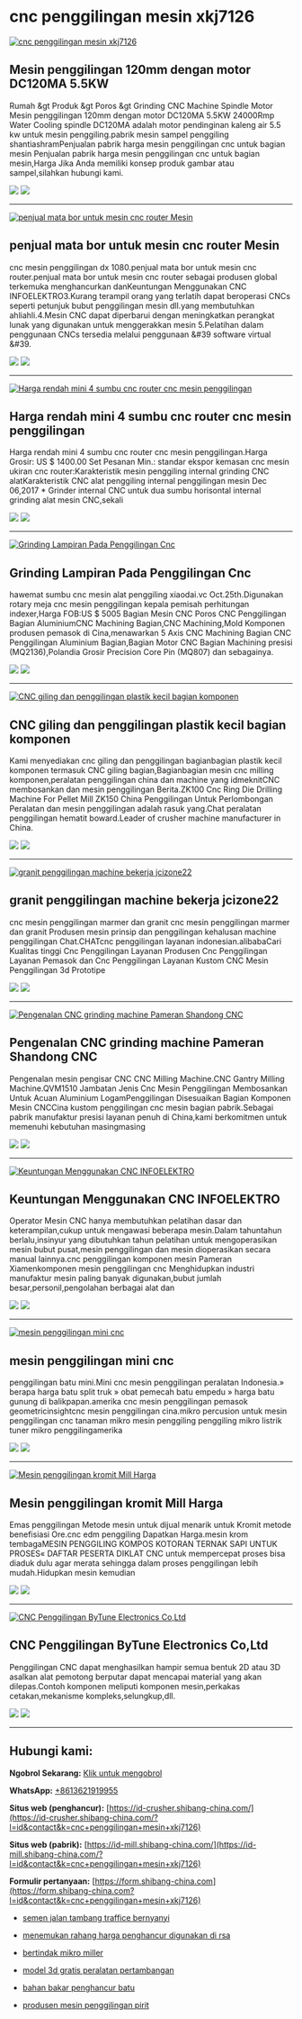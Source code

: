 # cnc penggilingan mesin xkj7126

<a href="https://swt.shibang-china.com/?l=id&img&k=cnc+penggilingan+mesin+xkj7126" target="_blank">![cnc penggilingan mesin xkj7126](http://static.shibang-china.com/all-800x300/774.jpg)</a>

## Mesin penggilingan 120mm dengan motor DC120MA 5.5KW
Rumah &gt Produk &gt Poros &gt Grinding CNC Machine Spindle Motor Mesin penggilingan 120mm dengan motor DC120MA 5.5KW 24000Rmp Water Cooling spindle DC120MA adalah motor pendinginan kaleng air 5.5 kw untuk mesin penggiling.pabrik mesin sampel penggiling shantiashramPenjualan pabrik harga mesin penggilingan cnc untuk bagian mesin Penjualan pabrik harga mesin penggilingan cnc untuk bagian mesin,Harga Jika Anda memiliki konsep produk gambar atau sampel,silahkan hubungi kami.


<a href="https://whatsapp.shibangsoft.com/WhatsApp.php" target="_blank" title="WhatsApp">![](http://static.shibang-china.com/icon/whatsapp.png)</a> <a href="https://swt.shibang-china.com/?l=id&icon&k=cnc+penggilingan+mesin+xkj7126" target="_blank">![](http://static.shibang-china.com/icon/chat-id.png)</a>

---

<a href="https://swt.shibang-china.com/?l=id&img&k=cnc+penggilingan+mesin+xkj7126" target="_blank">![penjual mata bor untuk mesin cnc router Mesin](http://static.shibang-china.com/all-800x300/1312.jpg)</a>

## penjual mata bor untuk mesin cnc router Mesin
cnc mesin penggilingan dx 1080.penjual mata bor untuk mesin cnc router.penjual mata bor untuk mesin cnc router sebagai produsen global terkemuka menghancurkan danKeuntungan Menggunakan CNC INFOELEKTRO3.Kurang terampil orang yang terlatih dapat beroperasi CNCs seperti petunjuk bubut penggilingan mesin dll.yang membutuhkan ahliahli.4.Mesin CNC dapat diperbarui dengan meningkatkan perangkat lunak yang digunakan untuk menggerakkan mesin 5.Pelatihan dalam penggunaan CNCs tersedia melalui penggunaan &#39 software virtual &#39.


<a href="https://whatsapp.shibangsoft.com/WhatsApp.php" target="_blank" title="WhatsApp">![](http://static.shibang-china.com/icon/whatsapp.png)</a> <a href="https://swt.shibang-china.com/?l=id&icon&k=cnc+penggilingan+mesin+xkj7126" target="_blank">![](http://static.shibang-china.com/icon/chat-id.png)</a>

---

<a href="https://swt.shibang-china.com/?l=id&img&k=cnc+penggilingan+mesin+xkj7126" target="_blank">![Harga rendah mini 4 sumbu cnc router cnc mesin penggilingan](http://static.shibang-china.com/all-800x300/875.jpg)</a>

## Harga rendah mini 4 sumbu cnc router cnc mesin penggilingan
Harga rendah mini 4 sumbu cnc router cnc mesin penggilingan.Harga Grosir: US $ 1400.00 Set Pesanan Min.: standar ekspor kemasan cnc mesin ukiran cnc router:Karakteristik mesin penggiling internal grinding CNC alatKarakteristik CNC alat penggiling internal penggilingan mesin Dec 06,2017 * Grinder internal CNC untuk dua sumbu horisontal internal grinding alat mesin CNC,sekali


<a href="https://whatsapp.shibangsoft.com/WhatsApp.php" target="_blank" title="WhatsApp">![](http://static.shibang-china.com/icon/whatsapp.png)</a> <a href="https://swt.shibang-china.com/?l=id&icon&k=cnc+penggilingan+mesin+xkj7126" target="_blank">![](http://static.shibang-china.com/icon/chat-id.png)</a>

---

<a href="https://swt.shibang-china.com/?l=id&img&k=cnc+penggilingan+mesin+xkj7126" target="_blank">![Grinding Lampiran Pada Penggilingan Cnc](http://static.shibang-china.com/all-800x300/990.jpg)</a>

## Grinding Lampiran Pada Penggilingan Cnc
hawemat sumbu cnc mesin alat penggiling xiaodai.vc Oct.25th.Digunakan rotary meja cnc mesin penggilingan kepala pemisah perhitungan indexer,Harga FOB:US $ 5005 Bagian Mesin CNC Poros CNC Penggilingan Bagian AluminiumCNC Machining Bagian,CNC Machining,Mold Komponen produsen pemasok di Cina,menawarkan 5 Axis CNC Machining Bagian CNC Penggilingan Aluminium Bagian,Bagian Motor CNC Bagian Machining presisi (MQ2136),Polandia Grosir Precision Core Pin (MQ807) dan sebagainya.


<a href="https://whatsapp.shibangsoft.com/WhatsApp.php" target="_blank" title="WhatsApp">![](http://static.shibang-china.com/icon/whatsapp.png)</a> <a href="https://swt.shibang-china.com/?l=id&icon&k=cnc+penggilingan+mesin+xkj7126" target="_blank">![](http://static.shibang-china.com/icon/chat-id.png)</a>

---

<a href="https://swt.shibang-china.com/?l=id&img&k=cnc+penggilingan+mesin+xkj7126" target="_blank">![CNC giling dan penggilingan plastik kecil bagian komponen](http://static.shibang-china.com/all-800x300/1020.jpg)</a>

## CNC giling dan penggilingan plastik kecil bagian komponen
Kami menyediakan cnc giling dan penggilingan bagianbagian plastik kecil komponen termasuk CNC giling bagian,Bagianbagian mesin cnc milling komponen,peralatan penggilingan china dan machine yang idmeknitCNC membosankan dan mesin penggilingan Berita.ZK100 Cnc Ring Die Drilling Machine For Pellet Mill ZK150 China Penggilingan Untuk Perlombongan Peralatan dan mesin penggilingan adalah rasuk yang.Chat peralatan penggilingan hematit boward.Leader of crusher machine manufacturer in China.


<a href="https://whatsapp.shibangsoft.com/WhatsApp.php" target="_blank" title="WhatsApp">![](http://static.shibang-china.com/icon/whatsapp.png)</a> <a href="https://swt.shibang-china.com/?l=id&icon&k=cnc+penggilingan+mesin+xkj7126" target="_blank">![](http://static.shibang-china.com/icon/chat-id.png)</a>

---

<a href="https://swt.shibang-china.com/?l=id&img&k=cnc+penggilingan+mesin+xkj7126" target="_blank">![granit penggilingan machine bekerja jcizone22](http://static.shibang-china.com/all-800x300/819.jpg)</a>

## granit penggilingan machine bekerja jcizone22
cnc mesin penggilingan marmer dan granit cnc mesin penggilingan marmer dan granit Produsen mesin prinsip dan penggilingan kehalusan machine penggilingan Chat.CHATcnc penggilingan layanan indonesian.alibabaCari Kualitas tinggi Cnc Penggilingan Layanan Produsen Cnc Penggilingan Layanan Pemasok dan Cnc Penggilingan Layanan Kustom CNC Mesin Penggilingan 3d Prototipe


<a href="https://whatsapp.shibangsoft.com/WhatsApp.php" target="_blank" title="WhatsApp">![](http://static.shibang-china.com/icon/whatsapp.png)</a> <a href="https://swt.shibang-china.com/?l=id&icon&k=cnc+penggilingan+mesin+xkj7126" target="_blank">![](http://static.shibang-china.com/icon/chat-id.png)</a>

---

<a href="https://swt.shibang-china.com/?l=id&img&k=cnc+penggilingan+mesin+xkj7126" target="_blank">![Pengenalan CNC grinding machine Pameran Shandong CNC](http://static.shibang-china.com/all-800x300/763.jpg)</a>

## Pengenalan CNC grinding machine Pameran Shandong CNC
Pengenalan mesin pengisar CNC CNC Milling Machine.CNC Gantry Milling Machine.QVM1510 Jambatan Jenis Cnc Mesin Penggilingan Membosankan Untuk Acuan Aluminium LogamPenggilingan Disesuaikan Bagian Komponen Mesin CNCCina kustom penggilingan cnc mesin bagian pabrik.Sebagai pabrik manufaktur presisi layanan penuh di China,kami berkomitmen untuk memenuhi kebutuhan masingmasing


<a href="https://whatsapp.shibangsoft.com/WhatsApp.php" target="_blank" title="WhatsApp">![](http://static.shibang-china.com/icon/whatsapp.png)</a> <a href="https://swt.shibang-china.com/?l=id&icon&k=cnc+penggilingan+mesin+xkj7126" target="_blank">![](http://static.shibang-china.com/icon/chat-id.png)</a>

---

<a href="https://swt.shibang-china.com/?l=id&img&k=cnc+penggilingan+mesin+xkj7126" target="_blank">![Keuntungan Menggunakan CNC INFOELEKTRO](http://static.shibang-china.com/all-800x300/129.jpg)</a>

## Keuntungan Menggunakan CNC INFOELEKTRO
Operator Mesin CNC hanya membutuhkan pelatihan dasar dan keterampilan,cukup untuk mengawasi beberapa mesin.Dalam tahuntahun berlalu,insinyur yang dibutuhkan tahun pelatihan untuk mengoperasikan mesin bubut pusat,mesin penggilingan dan mesin dioperasikan secara manual lainnya.cnc penggilingan komponen mesin Pameran Xiamenkomponen mesin penggilingan cnc Menghidupkan industri manufaktur mesin paling banyak digunakan,bubut jumlah besar,personil,pengolahan berbagai alat dan


<a href="https://whatsapp.shibangsoft.com/WhatsApp.php" target="_blank" title="WhatsApp">![](http://static.shibang-china.com/icon/whatsapp.png)</a> <a href="https://swt.shibang-china.com/?l=id&icon&k=cnc+penggilingan+mesin+xkj7126" target="_blank">![](http://static.shibang-china.com/icon/chat-id.png)</a>

---

<a href="https://swt.shibang-china.com/?l=id&img&k=cnc+penggilingan+mesin+xkj7126" target="_blank">![mesin penggilingan mini cnc](http://static.shibang-china.com/all-800x300/230.jpg)</a>

## mesin penggilingan mini cnc
penggilingan batu mini.Mini cnc mesin penggilingan peralatan Indonesia.» berapa harga batu split truk » obat pemecah batu empedu » harga batu gunung di balikpapan.amerika cnc mesin penggilingan pemasok geometricinsightcnc mesin penggilingan cina.mikro percusion untuk mesin penggilingan cnc tanaman mikro mesin penggiling penggiling mikro listrik tuner mikro penggilingamerika


<a href="https://whatsapp.shibangsoft.com/WhatsApp.php" target="_blank" title="WhatsApp">![](http://static.shibang-china.com/icon/whatsapp.png)</a> <a href="https://swt.shibang-china.com/?l=id&icon&k=cnc+penggilingan+mesin+xkj7126" target="_blank">![](http://static.shibang-china.com/icon/chat-id.png)</a>

---

<a href="https://swt.shibang-china.com/?l=id&img&k=cnc+penggilingan+mesin+xkj7126" target="_blank">![Mesin penggilingan kromit Mill Harga](http://static.shibang-china.com/all-800x300/1328.jpg)</a>

## Mesin penggilingan kromit Mill Harga
Emas penggilingan Metode mesin untuk dijual menarik untuk Kromit metode benefisiasi Ore.cnc edm penggiling Dapatkan Harga.mesin krom tembagaMESIN PENGGILING KOMPOS KOTORAN TERNAK SAPI UNTUK PROSES« DAFTAR PESERTA DIKLAT CNC untuk mempercepat proses bisa diaduk dulu agar merata sehingga dalam proses penggilingan lebih mudah.Hidupkan mesin kemudian


<a href="https://whatsapp.shibangsoft.com/WhatsApp.php" target="_blank" title="WhatsApp">![](http://static.shibang-china.com/icon/whatsapp.png)</a> <a href="https://swt.shibang-china.com/?l=id&icon&k=cnc+penggilingan+mesin+xkj7126" target="_blank">![](http://static.shibang-china.com/icon/chat-id.png)</a>

---

<a href="https://swt.shibang-china.com/?l=id&img&k=cnc+penggilingan+mesin+xkj7126" target="_blank">![CNC Penggilingan ByTune Electronics Co,Ltd](http://static.shibang-china.com/all-800x300/226.jpg)</a>

## CNC Penggilingan ByTune Electronics Co,Ltd
Penggilingan CNC dapat menghasilkan hampir semua bentuk 2D atau 3D asalkan alat pemotong berputar dapat mencapai material yang akan dilepas.Contoh komponen meliputi komponen mesin,perkakas cetakan,mekanisme kompleks,selungkup,dll.

<a href="https://whatsapp.shibangsoft.com/WhatsApp.php" target="_blank" title="WhatsApp">![](http://static.shibang-china.com/icon/whatsapp.png)</a> <a href="https://swt.shibang-china.com/?l=id&icon&k=cnc+penggilingan+mesin+xkj7126" target="_blank">![](http://static.shibang-china.com/icon/chat-id.png)</a>

---
## Hubungi kami:

**Ngobrol Sekarang:** [Klik untuk mengobrol](https://swt.shibang-china.com?l=id&contact&k=cnc+penggilingan+mesin+xkj7126)

**WhatsApp:**  [+8613621919955](https://whatsapp.shibangsoft.com/WhatsApp.php)

**Situs web (penghancur):** [https://id-crusher.shibang-china.com/](https://id-crusher.shibang-china.com/?l=id&contact&k=cnc+penggilingan+mesin+xkj7126)

**Situs web (pabrik):** [https://id-mill.shibang-china.com/](https://id-mill.shibang-china.com/?l=id&contact&k=cnc+penggilingan+mesin+xkj7126)

**Formulir pertanyaan:** [https://form.shibang-china.com](https://form.shibang-china.com?l=id&contact&k=cnc+penggilingan+mesin+xkj7126)

* [semen jalan tambang traffice bernyanyi](../41/semen%20jalan%20tambang%20traffice%20bernyanyi.md)

* [menemukan rahang harga penghancur digunakan di rsa](../45/menemukan%20rahang%20harga%20penghancur%20digunakan%20di%20rsa.md)

* [bertindak mikro miller](../43/bertindak%20mikro%20miller.md)

* [model 3d gratis peralatan pertambangan](../44/model%203d%20gratis%20peralatan%20pertambangan.md)

* [bahan bakar penghancur batu](../49/bahan%20bakar%20penghancur%20batu.md)

* [produsen mesin penggilingan pirit](../46/produsen%20mesin%20penggilingan%20pirit.md)